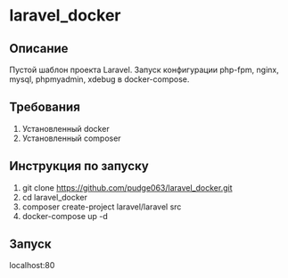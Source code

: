 # laravel_docker
## Описание

Пустой шаблон проекта Laravel. Запуск конфигурации php-fpm, nginx, mysql, phpmyadmin, xdebug в docker-compose.

## Требования

1. Установленный docker
2. Установленный composer

## Инструкция по запуску

1. git clone https://github.com/pudge063/laravel_docker.git
2. cd laravel_docker
3. composer create-project laravel/laravel src
4. docker-compose up -d

## Запуск

localhost:80